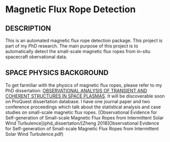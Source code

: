 # Magnetic Flux Rope Detection
## DESCRIPTION
This is an automated magnetic flux rope detection package. This project is part of my PhD research. The main purpose of this project is to automatically detect the small-scale magnetic flux ropes from in-situ spacecraft obervational data.
## SPACE PHYSICS BACKGROUND
To get farmiliar with the physics of magnetic flux ropes, please refer to my PhD dissertation: [OBSERVATIONAL ANALYSIS OF TRANSIENT AND COHERENT STRUCTURES IN SPACE PLASMAS](phd_dissertation/). It will be discoverable soon on ProQuest dissertation database. I have one journal paper and two conference proceedings which talk about the statistical analysis and case studies on small-scale magnetic flux ropes. [Observational Evidence for Self-generation of Small-scale Magnetic Flux Ropes from Intermittent Solar Wind Turbulence](phd_dissertation/[Zheng 2018]Observational Evidence for Self-generation of Small-scale Magnetic Flux Ropes from Intermittent Solar Wind Turbulence.pdf)


